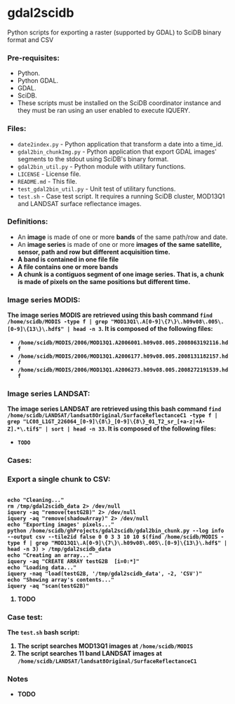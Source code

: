 gdal2scidb
==========

Python scripts for exporting a raster (supported by GDAL) to SciDB binary format and CSV

<h3>Pre-requisites:</h3>
<ul>
<li>Python.</li>
<li>Python GDAL.</li>
<li>GDAL.</li>
<li>SciDB.</li>
<li>These scripts must be installed on the SciDB coordinator instance and they must be ran using an user enabled to execute IQUERY.</li>
</ul>

<h3>Files:</h3>
<ul>
<li><code>date2index.py</code> - Python application that transform a date into a time_id.</li>
<li><code>gdal2bin_chunkImg.py</code> - Python application that export GDAL images' segments to the stdout using SciDB's binary format.</li>
<li><code>gdal2bin_util.py</code> - Python module with utilitary functions.</li>
<li><code>LICENSE</code> - License file.</li>
<li><code>README.md</code> - This file.</li>
<li><code>test_gdal2bin_util.py</code> - Unit test of utilitary functions.</li>
<li><code>test.sh</code> - Case test script. It requires a running SciDB cluster, MOD13Q1 and LANDSAT surface reflectance images.</li>
</ul>


<h3>Definitions:</h3>
<ul>
<li>An <b>image</b> is made of one or more <b>bands</b> of the same path/row and date.</li>
<li>An <b>image series</b> is made of one or more <b>images<b> of the same satellite, sensor, path and row but different acquisition time.</li>
<li>A <b>band</b> is contained in one file <b>file</b></li>
<li>A <b>file</b> contains one or more <b>bands</b></li>
<li>A <b>chunk</b> is a contiguos segment of one <b>image series</b>. That is, a chunk is made of pixels on the same positions but different time.</li>
</ul>


<h3>Image series MODIS:</h3>
The <b>image series</b> MODIS are retrieved using this bash command <code>find /home/scidb/MODIS -type f | grep "MOD13Q1\.A[0-9]\{7\}\.h09v08\.005\.[0-9]\{13\}\.hdf$" | head -n 3</code>. It is composed of the following files:
<ul>
<li><code>/home/scidb/MODIS/2006/MOD13Q1.A2006001.h09v08.005.2008063192116.hdf</code></li>
<li><code>/home/scidb/MODIS/2006/MOD13Q1.A2006177.h09v08.005.2008131182157.hdf</code></li>
<li><code>/home/scidb/MODIS/2006/MOD13Q1.A2006273.h09v08.005.2008272191539.hdf</code></li>
</ul>


<h3>Image series LANDSAT:</h3>
The <b>image series</b> LANDSAT are retrieved using this bash command <code>find /home/scidb/LANDSAT/landsat8Original/SurfaceReflectanceC1 -type f | grep "LC08_L1GT_226064_[0-9]\{8\}_[0-9]\{8\}_01_T2_sr_[+a-z|+A-Z].*\.tif$" | sort | head -n 33</code>. It is composed of the following files:
<ul>
<li><code>TODO</code></li>
</ul>





<h3>Cases:</h3>

<h3>Export a single chunk to CSV:</h3>
<code>
echo "Cleaning..."
rm /tmp/gdal2scidb_data 2> /dev/null
iquery -aq "remove(testG2B)" 2> /dev/null
iquery -aq "remove(shadowArray)" 2> /dev/null
echo "Exporting images' pixels..."
python /home/scidb/ghProjects/gdal2scidb/gdal2bin_chunk.py --log info --output csv --tile2id false 0 0 3 3 10 10 $(find /home/scidb/MODIS -type f | grep "MOD13Q1\.A[0-9]\{7\}\.h09v08\.005\.[0-9]\{13\}\.hdf$" | head -n 3) > /tmp/gdal2scidb_data
echo "Creating an array..."
iquery -aq "CREATE ARRAY testG2B <col_id:int64, row_id:int64, time_id:int64,ndvi:int16, evi:int16, quality:uint16, red:int16,nir:int16, blue:int16,mir:int16, view_zenith:int16, sun_zenith:int16, relative_azimuth:int16, day_of_year:int16, reliability:int16> [i=0:*]"
echo "Loading data..."
iquery -naq "load(testG2B, '/tmp/gdal2scidb_data', -2, 'CSV')"
echo "Showing array's contents..."
iquery -aq "scan(testG2B)"
</code>


<ol>
<li>TODO</li>
</ol>



<h3>Case test:</h3>
The <code>test.sh</code> bash script:
<ol>
<li>The script searches MOD13Q1 images at <code>/home/scidb/MODIS</code> </li>
<li>The script searches 11 band LANDSAT images at <code>/home/scidb/LANDSAT/landsat8Original/SurfaceReflectanceC1</code> </li>
</ol>




<h3>Notes</h3>
<ul>
<li>TODO</li>
</ul>


